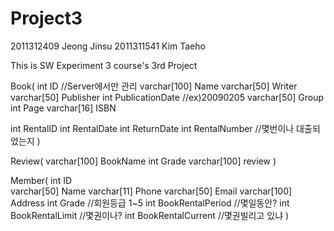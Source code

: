 # Project3

2011312409 Jeong Jinsu
2011311541 Kim Taeho


This is SW Experiment 3 course's 3rd Project

Book(
int           ID              //Server에서만 관리
varchar[100]  Name
varchar[50]   Writer
varchar[50]   Publisher
int           PublicationDate //ex)20090205
varchar[50]   Group
int           Page
varchar[16]   ISBN

int           RentalID
int           RentalDate
int           ReturnDate
int           RentalNumber  //몇번이나 대출되었는지
)

Review(
varchar[100]  BookName
int           Grade
varchar[100]  review
)

Member(
int           ID     
varchar[50]   Name
varchar[11]   Phone
varchar[50]   Email
varchar[100]  Address
int           Grade               //회원등급 1~5
int           BookRentalPeriod    //몇일동안?
int           BookRentalLimit     //몇권이나?
int           BookRentalCurrent   //몇권빌리고 있냐
)
